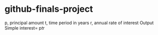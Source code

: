 # github-finals-project
p, principal amount 
t, time period in years
r, annual rate of interest
 Output
Simple interest= p*t*r
